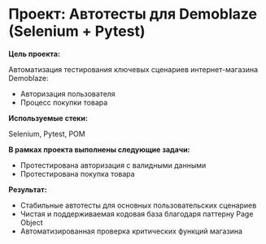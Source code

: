 # Проект: Автотесты для Demoblaze (Selenium + Pytest)

**Цель проекта:**  

Автоматизация тестирования ключевых сценариев интернет-магазина Demoblaze:

- Авторизация пользователя
- Процесс покупки товара

**Используемые стеки:**  

Selenium, Pytest, POM

**В рамках проекта выполнены следующие задачи:**

- Протестирована авторизация с валидными данными
- Протестирована покупка товара

**Результат:**

- Стабильные автотесты для основных пользовательских сценариев
- Чистая и поддерживаемая кодовая база благодаря паттерну Page Object
- Автоматизированная проверка критических функций магазина
